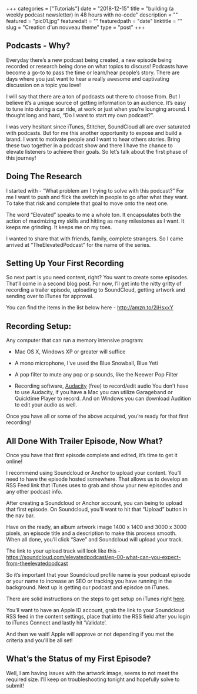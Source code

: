 +++
categories = ["Tutorials"]
date = "2018-12-15"
title = "building (a weekly podcast newsletter) in 48 hours with no-code"
description = ""
featured = "pic01.jpg"
featuredalt = ""
featuredpath = "date"
linktitle = ""
slug = "Creation d'un nouveau theme"
type = "post"
+++

## Podcasts - Why?

Everyday there’s a new podcast being created, a new episode being recorded or research being done on what topics to discuss! Podcasts have become a go-to to pass the time or learn/hear people’s story. There are days where you just want to hear a really awesome and captivating discussion on a topic you love!

I will say that there are a ton of podcasts out there to choose from. But I believe it’s a unique source of getting information to an audience. It’s easy to tune into during a car ride, at work or just when you’re lounging around. I thought long and hard, “Do I want to start my own podcast?”.

I was very hesitant since iTunes, Stitcher, SoundCloud all are over saturated with podcasts. But for me this another opportunity to expose and build a brand. I want to motivate people and I want to hear others stories. Bring these two together in a podcast show and there I have the chance to elevate listeners to achieve their goals. So let’s talk about the first phase of this journey!

## Doing The Research

I started with - “What problem am I trying to solve with this podcast?” For me I want to push and flick the switch in people to go after what they want. To take that risk and complete that goal to move onto the next one.

The word “Elevated” speaks to me a whole ton. It encapsulates both the action of maximizing my skills and hitting as many milestones as I want. It keeps me grinding. It keeps me on my toes.

I wanted to share that with friends, family, complete strangers. So I came arrived at “TheElevatedPodcast” for the name of the series.

## Setting Up Your First Recording

So next part is you need content, right? You want to create some episodes. That’ll come in a second blog post. For now, I’ll get into the nitty gritty of recording a trailer episode, uploading to SoundCloud, getting artwork and sending over to iTunes for approval.

You can find the items in the list below here - http://amzn.to/2jHsxxY

## Recording Setup:

Any computer that can run a memory intensive program:

- Mac OS X, Windows XP or greater will suffice

- A mono microphone, I've used the Blue Snowball, Blue Yeti

- A pop filter to mute any pop or p sounds, like the Neewer Pop Filter

- Recording software, [Audacity](http://www.audacityteam.org/download/) (free) to record/edit audio You don’t have to use Audacity, if you have a Mac you can utilize Garageband or Quicktime Player to record. And on Windows you can download Audition to edit your audio as well.

Once you have all or some of the above acquired, you’re ready for that first recording!

## All Done With Trailer Episode, Now What?

Once you have that first episode complete and edited, it’s time to get it online!

I recommend using Soundcloud or Anchor to upload your content. You’ll need to have the episode hosted somewhere. That allows us to develop an RSS Feed link that iTunes uses to grab and show your new episodes and any other podcast info.

After creating a Soundcloud or Anchor account, you can being to upload that first episode. On Soundcloud, you’ll want to hit that “Upload” button in the nav bar.

Have on the ready, an album artwork image 1400 x 1400 and 3000 x 3000 pixels, an episode title and a description to make this process smooth. When all done, you’ll click “Save” and Soundcloud will upload your track.

The link to your upload track will look like this - https://soundcloud.com/elevatedpodcast/ep-00-what-can-you-expect-from-theelevatedpodcast

So it’s important that your Soundcloud profile name is your podcast episode or your name to increase an SEO or tracking you have running in the background. Next up is getting our podcast and episdoe on iTunes.

There are solid instructions on the steps to get setup on iTunes right [here](https://create.blubrry.com/manual/podcast-promotion/submit-podcast-to-itunes/).

You’ll want to have an Apple ID account, grab the link to your Soundcloud RSS feed in the content settings, place that into the RSS field after you login to iTunes Connect and lastly hit ‘Validate’.

And then we wait! Apple will approve or not depending if you met the criteria and you’ll be all set!

## What’s the Status of my First Episode?

Well, I am having issues with the artwork image, seems to not meet the required size. I’ll keep on troubleshooting tonight and hopefully solve to submit!

